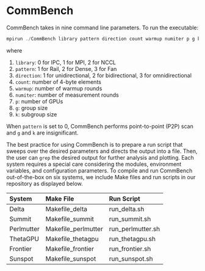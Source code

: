 # CommBench

CommBench takes in nine command line parameters. To run the executable:
```cpp
mpirun ./CommBench library pattern direction count warmup numiter p g k
```
where
1. ```library```: 0 for IPC, 1 for MPI, 2 for NCCL
2. ```pattern```: 1 for Rail, 2 for Dense, 3 for Fan
3. ```direction```: 1 for unidirectional, 2 for bidirectional, 3 for
omnidirectional
4. ```count```: number of 4-byte elements
5. ```warmup```: number of warmup rounds
6. ```numiter```: number of measurement rounds
7. ```p```: number of GPUs
8. ```g```: group size
9. ```k```: subgroup size

When ```pattern``` is set to 0, CommBench performs point-to-point (P2P) scan and ```g``` and ```k``` are insignificant.

The best practice for using CommBench is to prepare a run script that sweeps over the desired parameters and directs the output into a file. Then, the user can ```grep``` the desired output for further analysis and plotting. Each system requires a special care considering the modules, environment variables, and configuration parameters. To compile and run CommBench out-of-the-box on six systems, we include Make files and run scripts in our repository as displayed below.

| System | Make File | Run Script |
| :---| :--- | :--- |
| Delta | Makefile_delta | run_delta.sh  |
| Summit | Makefile_summit | run_summit.sh |
| Perlmutter | Makefile_perlmutter | run_perlmutter.sh |
| ThetaGPU | Makefile_thetagpu | run_thetagpu.sh |
| Frontier | Makefile_frontier | run_frontier.sh |
| Sunspot | Makefile_sunspot | run_sunspot.sh |
